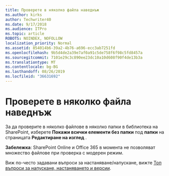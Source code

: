 ```yaml
---
title: Проверете в няколко файла наведнъж
ms.author: kirks
author: Techwriter40
ms.date: 9/17/2018
ms.audience: ITPro
ms.topic: article
ROBOTS: NOINDEX, NOFOLLOW
localization_priority: Normal
ms.assetid: 854014b6-39a2-4b76-a696-ecc3ab7251fd
ms.openlocfilehash: 9b5d4de2a39e7af0a91c5de758f6f98c5fd8457a
ms.sourcegitcommit: 7101e29c3c890ee23dc10a10d608f90f4de13b3a
ms.translationtype: MT
ms.contentlocale: bg-BG
ms.lasthandoff: 08/26/2019
ms.locfileid: "36631692"
---
```

# <a name="check-in-several-files-at-once"></a>Проверете в няколко файла наведнъж

За да проверите в няколко файлове в няколко папки в библиотека на SharePoint, изберете **Покажи всички елементи без папки** под **папки** на страницата **Редактиране на изглед** . 
  
 **Забележка**: SharePoint Online и Office 365 в момента не позволяват множество файлове при проверка с модерен режим. 
  
Виж по-често задавани въпроси за настаняване/напускане, вижте [Топ въпроси за напускане, настаняването и версии](https://go.microsoft.com/fwlink/?linkid=2018786).
  

